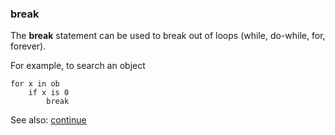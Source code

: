 ### break

The **break** statement can be used to break out of loops (while, do-while, for, forever).

For example, to search an object

``` suneido
for x in ob
    if x is 0
        break
```

See also: [continue](<continue.md>)